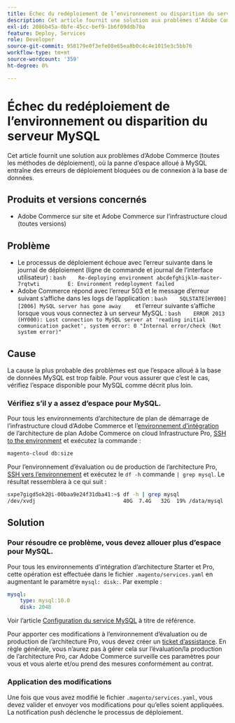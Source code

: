 ```yaml
---
title: Échec du redéploiement de l’environnement ou disparition du serveur MySQL
description: Cet article fournit une solution aux problèmes d’Adobe Commerce (toutes les méthodes de déploiement), où la panne d’espace alloué à MySQL entraîne des erreurs de déploiement bloquées ou de connexion à la base de données.
exl-id: 2086b45a-0bfe-45cc-bef9-1b6f09ddb70a
feature: Deploy, Services
role: Developer
source-git-commit: 958179e0f3efe08e65ea8b0c4c4e1015e3c5bb76
workflow-type: tm+mt
source-wordcount: '359'
ht-degree: 0%

---
```


# Échec du redéploiement de l’environnement ou disparition du serveur MySQL

Cet article fournit une solution aux problèmes d’Adobe Commerce (toutes les méthodes de déploiement), où la panne d’espace alloué à MySQL entraîne des erreurs de déploiement bloquées ou de connexion à la base de données.

## Produits et versions concernés

* Adobe Commerce sur site et Adobe Commerce sur l’infrastructure cloud (toutes versions)

## Problème

* Le processus de déploiement échoue avec l’erreur suivante dans le journal de déploiement (ligne de commande et journal de l’interface utilisateur) : ```bash    Re-deploying environment abcdefghijklm-master-7rqtwti         E: Environment redeployment failed    ```
* Adobe Commerce répond avec l’erreur 503 et le message d’erreur suivant s’affiche dans les logs de l’application :    ```bash    SQLSTATE[HY000] [2006] MySQL server has gone away    ```    et l’erreur suivante s’affiche lorsque vous vous connectez à un serveur MySQL :    ```bash    ERROR 2013 (HY000): Lost connection to MySQL server at 'reading initial communication packet', system error: 0 "Internal error/check (Not system error)"    ```

## Cause

La cause la plus probable des problèmes est que l’espace alloué à la base de données MySQL est trop faible. Pour vous assurer que c’est le cas, vérifiez l’espace disponible pour MySQL comme décrit plus loin.

### Vérifiez s’il y a assez d’espace pour MySQL.

Pour tous les environnements d’architecture de plan de démarrage de l’infrastructure cloud d’Adobe Commerce et l’[environnement d’intégration](/help/announcements/adobe-commerce-announcements/integration-environment-enhancement-request-pro-and-starter.md) de l’architecture de plan Adobe Commerce on cloud Infrastructure Pro, [SSH to the environment](https://experienceleague.adobe.com/docs/commerce-cloud-service/user-guide/develop/secure-connections.html?lang=fr) et exécutez la commande :

```bash
magento-cloud db:size
```

Pour l’environnement d’évaluation ou de production de l’architecture Pro, [SSH vers l’environnement](https://experienceleague.adobe.com/docs/commerce-cloud-service/user-guide/develop/secure-connections.html?lang=fr) et exécutez le `df -h`   commande `| grep mysql`. Le résultat ressemblera à ce qui suit :

```bash
sxpe7gigd5ok2@i-00baa9e24f31dba41:~$ df -h | grep mysql
/dev/xvdj                            40G  7.4G   32G  19% /data/mysql
```

## Solution

### Pour résoudre ce problème, vous devez allouer plus d’espace pour MySQL.

Pour tous les environnements d’intégration d’architecture Starter et Pro, cette opération est effectuée dans le fichier `.magento/services.yaml` en augmentant le paramètre `mysql: disk:`. Par exemple :

```yaml
mysql:
    type: mysql:10.0
    disk: 2048
```

Voir l’article [Configuration du service MySQL](https://experienceleague.adobe.com/docs/commerce-cloud-service/user-guide/configure/service/mysql.html?lang=fr) à titre de référence.

Pour apporter ces modifications à l’environnement d’évaluation ou de production de l’architecture Pro, vous devez créer un [ticket d’assistance](https://support.magento.com). En règle générale, vous n’aurez pas à gérer cela sur l’évaluation/la production de l’architecture Pro, car Adobe Commerce surveille ces paramètres pour vous et vous alerte et/ou prend des mesures conformément au contrat.

### Application des modifications

Une fois que vous avez modifié le fichier `.magento/services.yaml`, vous devez valider et envoyer vos modifications pour qu’elles soient appliquées. La notification push déclenche le processus de déploiement.
